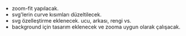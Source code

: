 - zoom-fit yapılacak.
- svg'lerin curve kısımları düzeltilecek.
- svg özelleştirme eklenecek. ucu, arkası, rengi vs.
- background için tasarım eklenecek ve zooma uygun olarak çalışacak.
